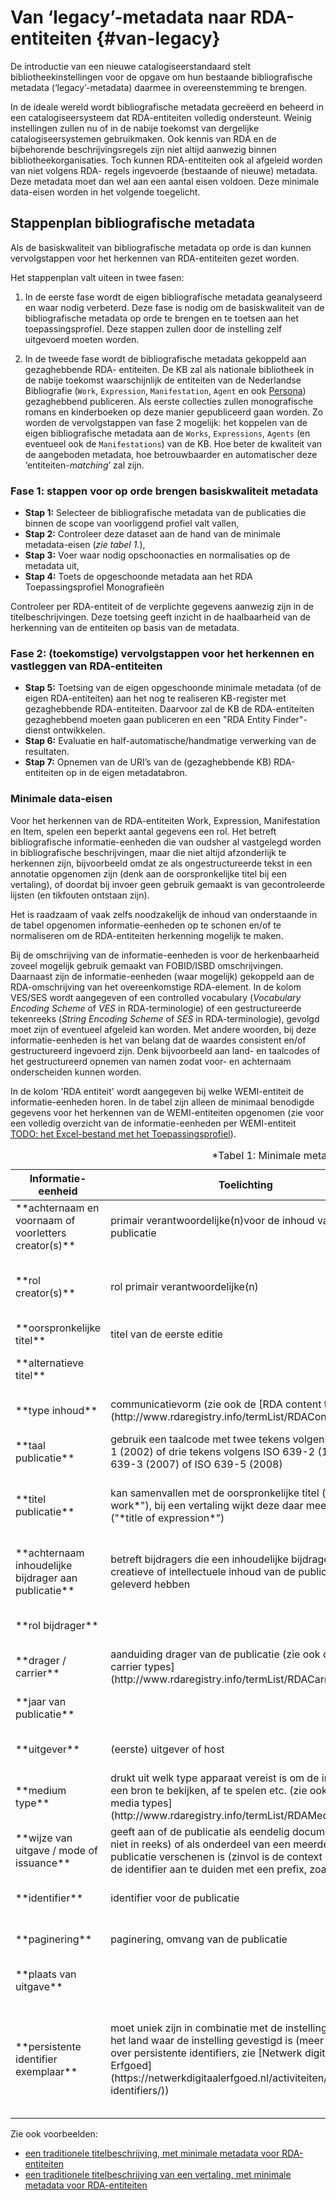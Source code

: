 Van ‘legacy’-metadata naar RDA-entiteiten {#van-legacy}
=====================

De introductie van een nieuwe catalogiseerstandaard stelt bibliotheekinstellingen voor de opgave om hun bestaande bibliografische metadata (‘legacy’-metadata) daarmee in overeenstemming te brengen. 

In de ideale wereld wordt bibliografische metadata gecreëerd en beheerd in een catalogiseersysteem dat RDA-entiteiten volledig ondersteunt. Weinig instellingen zullen nu of in de nabije toekomst van dergelijke catalogiseersystemen gebruikmaken. Ook kennis van RDA en de bijbehorende beschrijvingsregels zijn niet altijd aanwezig binnen bibliotheekorganisaties. 
Toch kunnen RDA-entiteiten ook al afgeleid worden van niet volgens RDA- regels ingevoerde (bestaande of nieuwe) metadata. Deze metadata moet dan wel aan een aantal eisen voldoen. Deze minimale data-eisen worden in het volgende toegelicht. 

## Stappenplan bibliografische metadata 
Als de basiskwaliteit van bibliografische metadata op orde is dan kunnen vervolgstappen voor het herkennen van RDA-entiteiten gezet worden. 

Het stappenplan valt uiteen in twee fasen: 

1. In de eerste fase wordt de eigen bibliografische metadata geanalyseerd en waar nodig verbeterd. Deze fase is nodig om de basiskwaliteit van de bibliografische metadata op orde te brengen en te toetsen aan het toepassingsprofiel. Deze stappen zullen door de instelling zelf uitgevoerd moeten worden. 
 
2. In de tweede fase wordt de bibliografische metadata gekoppeld aan gezaghebbende RDA- entiteiten. De KB zal als nationale bibliotheek in de nabije toekomst waarschijnlijk de entiteiten van de Nederlandse Bibliografie (`Work`, `Expression`, `Manifestation`, `Agent` en ook [Persona](#persona-in-rda)) gezaghebbend publiceren. Als eerste collecties zullen monografische romans en kinderboeken op deze manier gepubliceerd gaan worden. Zo worden de vervolgstappen van fase 2 mogelijk: het koppelen van de eigen bibliografische metadata aan de `Works`, `Expressions`, `Agents` (en eventueel ook de `Manifestations`) van de KB. Hoe beter de kwaliteit van de aangeboden metadata, hoe betrouwbaarder en automatischer deze ‘entiteiten-*matching*’ zal zijn. 

### Fase 1: stappen voor op orde brengen basiskwaliteit metadata 

 
- **Stap 1:** Selecteer de bibliografische metadata van de publicaties die binnen de scope van voorliggend profiel valt vallen,  
- **Stap 2:** Controleer deze dataset aan de hand van de minimale metadata-eisen (*zie tabel 1.*),  
- **Stap 3:** Voer waar nodig opschoonacties en normalisaties op de metadata uit,  
- **Stap 4:** Toets de opgeschoonde metadata aan het RDA Toepassingsprofiel Monografieën 

Controleer per RDA-entiteit of de verplichte gegevens aanwezig zijn in de titelbeschrijvingen. Deze toetsing geeft inzicht in de haalbaarheid van de herkenning van de entiteiten op basis van de metadata. 
 
### Fase 2: (toekomstige) vervolgstappen voor het herkennen en vastleggen van RDA-entiteiten 
 
- **Stap 5:** Toetsing van de eigen opgeschoonde minimale metadata (of de eigen RDA-entiteiten) aan het nog te realiseren KB-register met gezaghebbende RDA-entiteiten. Daarvoor zal de KB de RDA-entiteiten gezaghebbend moeten gaan publiceren en een "RDA Entity Finder"-dienst ontwikkelen.  
- **Stap 6:** Evaluatie en half-automatische/handmatige verwerking van de resultaten.  
- **Stap 7:** Opnemen van de URI’s van de (gezaghebbende KB) RDA-entiteiten op in de eigen metadatabron. 


### Minimale data-eisen 
Voor het herkennen van de RDA-entiteiten Work, Expression, Manifestation en Item, spelen een beperkt aantal gegevens een rol. Het betreft bibliografische informatie-eenheden die van oudsher al vastgelegd worden in bibliografische beschrijvingen, maar die niet altijd afzonderlijk te herkennen zijn, bijvoorbeeld omdat ze als ongestructureerde tekst in een annotatie opgenomen zijn (denk aan de oorspronkelijke titel bij een vertaling), of doordat bij invoer geen gebruik gemaakt is van gecontroleerde lijsten (en tikfouten ontstaan zijn).  

Het is raadzaam of vaak zelfs noodzakelijk de inhoud van onderstaande in de tabel opgenomen informatie-eenheden op te schonen en/of te normaliseren om de RDA-entiteiten herkenning mogelijk te maken. 

Bij de omschrijving van de informatie-eenheden is voor de herkenbaarheid zoveel mogelijk gebruik gemaakt van FOBID/ISBD omschrijvingen. Daarnaast zijn de informatie-eenheden (waar mogelijk) gekoppeld aan de RDA-omschrijving van het overeenkomstige RDA-element. In de kolom VES/SES wordt aangegeven of een controlled vocabulary (*Vocabulary Encoding Scheme* of *VES* in RDA-terminologie) of een gestructureerde tekenreeks (*String Encoding Scheme* of *SES* in RDA-terminologie), gevolgd moet zijn of eventueel afgeleid kan worden. Met andere woorden, bij deze informatie-eenheden is het van belang dat de waardes consistent en/of gestructureerd ingevoerd zijn. Denk bijvoorbeeld aan land- en taalcodes of het gestructureerd opnemen van namen zodat voor- en achternaam onderscheiden kunnen worden. 

In de kolom 'RDA entiteit' wordt aangegeven bij welke WEMI-entiteit de informatie-eenheden horen. In de tabel zijn alleen de minimaal benodigde gegevens voor het herkennen van de WEMI-entiteiten opgenomen (zie voor een volledig overzicht van de informatie-eenheden per WEMI-entiteit [TODO: het Excel-bestand met het Toepassingsprofiel](TODO)). 


<table class='data'>
    <caption>*Tabel 1: Minimale metadata voor de herkenning van de WEMI-entiteiten van RDA*</caption>
    <thead>
        <tr>
            <th>Informatie-eenheid</th>
            <th>Toelichting</th>
            <th>Toelichting RDA</th>
            <th>Verpl.?</th>
            <th>VES/SES</th>
            <th>RDA Entiteit</th>
            <th>Voorbeelden</th>
        </tr>
    </thead>
    <tbody>
        <tr>
            <td>**achternaam en voornaam of voorletters creator(s)**</td>
            <td>primair verantwoordelijke(n)voor de inhoud van de publicatie</td>
            <td>`rdaw:P10065` &quot;*creator agent of work*&quot;</td>
            <td>ja</td>
            <td>ja, om achternaam te kunnen selecteren</td>
            <td>`Work`</td>
            <td>&quot;Couperus, Louis&quot;</td>
        </tr>
        <tr>
            <td>**rol creator(s)**</td>
            <td>rol primair verantwoordelijke(n)</td>
            <td>*subproperties* van `rdaw:P10065` &quot;*creator agent of work*&quot;</td>
            <td>indien bekend</td>
            <td>ja</td>
            <td>`Work`</td>
            <td>aut (author), art (artist)</td>
        </tr>
        <tr>
            <td>**oorspronkelijke titel**</td>
            <td>titel van de eerste editie</td>
            <td>`rdaw:P10088` &quot;*title of work*&quot;</td>
            <td>ja</td>
            <td>nee</td>
            <td>`Work`</td>
            <td>&quot;Aan den weg der vreugde&quot;</td>
        </tr>
        <tr>
            <td>**alternatieve titel**</td>
            <td></td>
            <td>`rdaw:P10086` &quot;*variant title of work*&quot;</td>
            <td>indien bekend</td>
            <td>nee</td>
            <td>`Work`</td>
            <td>&quot;Max Havelaar&quot;</td>
        </tr>
        <tr>
            <td>**type inhoud**</td>
            <td>communicatievorm (zie ook de [RDA content types](http://www.rdaregistry.info/termList/RDAContentType/))</td>
            <td>`rdae:P20001` &quot;*content type*&quot;</td>
            <td>ja</td>
            <td>ja</td>
            <td>`Expression`</td>
            <td>&quot;text&quot;, &quot;spoken word&quot;</td>
        </tr>
        <tr>
            <td>**taal publicatie**</td>
            <td>gebruik een taalcode met twee tekens volgens ISO 639-1 (2002) of drie tekens volgens ISO 639-2 (1998), ISO 639-3 (2007) of ISO 639-5 (2008)</td>
            <td>`rdae:P20006` &quot;*language of expression*&quot;</td>
            <td>ja</td>
            <td>ja</td>
            <td>`Expression`</td>
            <td>&quot;nl&quot;, &quot;nl-be&quot;</td>
        </tr>
        <tr>
            <td>**titel publicatie**</td>
            <td>kan samenvallen met de oorspronkelijke titel (&quot;*title of work*&quot;), bij een vertaling wijkt deze daar meestal van af (&quot;*title of expression*&quot;)</td>
            <td>`rdaw:P10088` &quot;title of work&quot; ,  `rdae:P20312` &quot;*title of expression*&quot;</td>
            <td>indien aanwezig</td>
            <td>nee</td>
            <td>`Work`, `Expression`</td>
            <td>&quot;The black lake&quot; (een vertaling van &quot;Oeroeg&quot;)</td>
        </tr>
        <tr>
            <td>**achternaam inhoudelijke bijdrager aan publicatie**</td>
            <td>betreft bijdragers die een inhoudelijke bijdrage aan de creatieve of intellectuele inhoud van de publicatie geleverd hebben</td>
            <td>`rdae:P2005` &quot;*creator agent of expression*&quot;</td>
            <td>indien aanwezig</td>
            <td>ja, om achternaam auteur te kunnen selecteren</td>
            <td>`Expression`</td>
            <td>&quot;Noble, Philippe&quot;</td>
        </tr>
        <tr>
            <td>**rol bijdrager**</td>
            <td></td>
            <td>`rdae:P20053`, zie de subproperties</td>
            <td>indien bekend</td>
            <td>ja</td>
            <td>`Expression`</td>
            <td>&quot;trl&quot; (translator)</td>
        </tr>
        <tr>
            <td>**drager / carrier**</td>
            <td>aanduiding drager van de publicatie (zie ook de [RDA carrier types](http://www.rdaregistry.info/termList/RDACarrierType/))</td>
            <td>`rdam:P30001` &quot;*carrier type*&quot;</td>
            <td>ja</td>
            <td>ja</td>
            <td>`Manifestation`</td>
            <td>&quot;band&quot;, &quot;microfiche&quot;</td>
        </tr>
        <tr>
            <td>**jaar van publicatie**</td>
            <td></td>
            <td>`rdam:P30011` &quot;*date of publication*&quot;</td>
            <td>ja</td>
            <td>ja</td>
            <td>`Manifestation`</td>
            <td>&quot;1969&quot;</td>
        </tr>
        <tr>
            <td>**uitgever**</td>
            <td>(eerste) uitgever of host</td>
            <td>`rdam:P30176` &quot;name of publisher&quot;</td>
            <td>ja</td>
            <td>nee</td>
            <td>`Manifestation`</td>
            <td>&quot;Pandora&quot;</td>
        </tr>
        <tr>
            <td>**medium type**</td>
            <td>drukt uit welk type apparaat vereist is om de inhoud van een bron te bekijken, af te spelen etc. (zie ook de [RDA media types](http://www.rdaregistry.info/termList/RDAMediaType/))</td>
            <td>`rdam:P30002` &quot;*has media type*&quot;</td>
            <td>indien bekend</td>
            <td>ja</td>
            <td>`Manifestation`</td>
            <td>&quot;computer&quot;, &quot;zonder medium&quot; (bij een gedrukte publicatie)</td>
        </tr>
        <tr>
            <td>**wijze van uitgave / mode of issuance**</td>
            <td>geeft aan of de publicatie als eendelig document (al dan niet in reeks) of als onderdeel van een meerdelige publicatie verschenen is (zinvol is de context of bron van de identifier aan te duiden met een prefix, zoals "ISBN: ")</td>
            <td>`rdam:P30003` &quot;*has mode of issuance*&quot;</td>
            <td>indien bekend</td>
            <td>ja</td>
            <td>`Manifestation`</td>
            <td>&quot;eendelig document&quot; , &quot;zelfstandige deeltitel MP&quot;</td>
        </tr>
        <tr>
            <td>**identifier**</td>
            <td>identifier voor de publicatie</td>
            <td>`rdam:P30004` &quot;*identifier for manifestation*&quot;</td>
            <td>indien bekend</td>
            <td>nee</td>
            <td>`Manifestation`</td>
            <td>&quot;ISBN:  9789023408017&quot; [^5]</td>
        </tr>
        <tr>
            <td>**paginering**</td>
            <td>paginering, omvang van de publicatie</td>
            <td>`rdam:P30182` &quot;*extent of manifestation*&quot;</td>
            <td>indien bekend</td>
            <td>ja</td>
            <td>`Manifestation`</td>
            <td>&quot;80 p.&quot;</td>
        </tr>
        <tr>
            <td>**plaats van uitgave**</td>
            <td></td>
            <td>`rdam:P30182` &quot;*place of publication*&quot;</td>
            <td>indien bekend</td>
            <td>nee</td>
            <td>`Manifestation`</td>
            <td>&quot;Amsterdam&quot;</td>
        </tr>
        <tr>
            <td>**persistente identifier exemplaar**</td>
            <td>moet uniek zijn in combinatie met de instellingsnaam en het land waar de instelling gevestigd is (meer informatie over persistente identifiers, zie [Netwerk digitaal Erfgoed](https://netwerkdigitaalerfgoed.nl/activiteiten/persistent-identifiers/))</td>
            <td>`rdai:P40001` &quot;*has identifier for item*&quot;</td>
            <td>ja</td>
            <td>nee</td>
            <td>`Item`</td>
            <td>&quot;2365290&quot; (als signatuur), &quot;urn:nbn:nl:kb-1684989030400&quot; (NBN (National Bibliographic Number), &quot;MMKB18B:060765000&quot; (URN - Uniform Resource Name)</td>
        </tr>
    </tbody>
</table>

Zie ook voorbeelden:

* [een traditionele titelbeschrijving, met minimale metadata voor RDA-entiteiten](#traditioneel_minimaal1)
* [een traditionele titelbeschrijving van een vertaling, met minimale metadata voor RDA-entiteiten](#traditioneel_minimaal2)

